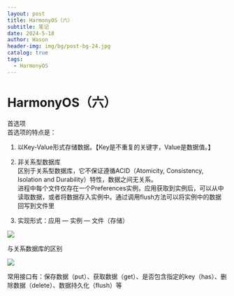 ```yaml
---
layout: post
title: HarmonyOS（六）
subtitle: 笔记
date: 2024-5-18
author: Wason
header-img: img/bg/post-bg-24.jpg
catalog: true
tags:
  - HarmonyOS
---
```


# HarmonyOS（六） #  

首选项  
首选项的特点是：   
1. 以Key-Value形式存储数据。【Key是不重复的关键字，Value是数据值。】  
2. 非关系型数据库  
区别于关系型数据库，它不保证遵循ACID（Atomicity, Consistency, Isolation and Durability）特性，数据之间无关系。  
进程中每个文件仅存在一个Preferences实例，应用获取到实例后，可以从中读取数据，或者将数据存入实例中。通过调用flush方法可以将实例中的数据回写到文件里  
 
3. 实现形式：应用 — 实例 — 文件（存储）  

![](/img/20240518/2024051801.png)  

与关系数据库的区别  

![](/img/20240518/2024051802.png)     

常用接口有：保存数据（put）、获取数据（get）、是否包含指定的key（has）、删除数据（delete）、数据持久化（flush）等  
